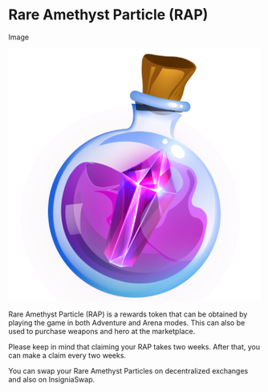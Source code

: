 # Rare Amethyst Particle (RAP)

Image

![](../../.gitbook/assets/rap-particle11111.png)







Rare Amethyst Particle (RAP) is a rewards token that can be obtained by playing the game in both Adventure and Arena modes. This can also be used to purchase weapons and hero at the marketplace.

Please keep in mind that claiming your RAP takes two weeks. After that, you can make a claim every two weeks.

You can swap your Rare Amethyst Particles on decentralized exchanges and also on InsigniaSwap.

